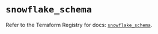 # `snowflake_schema`

Refer to the Terraform Registry for docs: [`snowflake_schema`](https://registry.terraform.io/providers/snowflake-labs/snowflake/0.92.0/docs/resources/schema).
